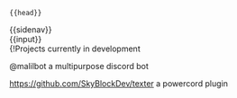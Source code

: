 <!DOCTYPE html>
<html>

<head>

    {{head}}

</head>

<body class="text">
	{{sidenav}}
	<div class="body">{{input}}</div>
</body>

</html>
{!Projects currently in development

@malilbot a multipurpose discord bot

https://github.com/SkyBlockDev/texter a powercord plugin
